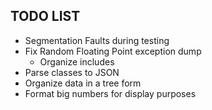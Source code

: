 ## TODO LIST ##

- Segmentation Faults during testing
- Fix Random Floating Point exception dump
  + Organize includes
- Parse classes to JSON
- Organize data in a tree form
- Format big numbers for display purposes

